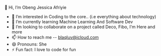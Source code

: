 👋 Hi, I’m Obeng Jessica Afriyie
- 👀 I’m interested in Coding to the core.. (i.e everything about technology)
- 🌱 I’m currently learning Machine Learning And Software Dev
- 💞️ I’m looking to collaborate on a project called Deco, Fibo, I'm Here and more 
- 📫 How to reach me -- blaqluv@icloud.com
- 😄 Pronouns: She
- ⚡ Fun fact: I love to code for fun

<!---
ObengJessicaAfriyie/ObengJessicaAfriyie is a ✨ special ✨ repository because its `README.md` (this file) appears on your GitHub profile.
You can click the Preview link to take a look at your changes.
--->
